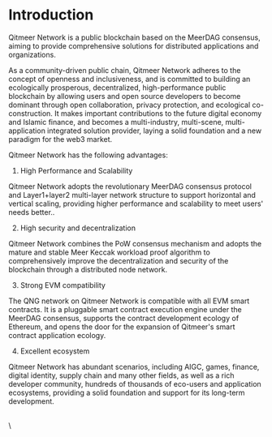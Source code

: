 # Introduction

Qitmeer Network is a public blockchain based on the MeerDAG consensus, aiming to provide comprehensive solutions for distributed applications and organizations.

As a community-driven public chain, Qitmeer Network adheres to the concept of openness and inclusiveness, and is committed to building an ecologically prosperous, decentralized, high-performance public blockchain by allowing users and open source developers to become dominant through open collaboration, privacy protection, and ecological co-construction. It makes important contributions to the future digital economy and Islamic finance, and becomes a multi-industry, multi-scene, multi-application integrated solution provider, laying a solid foundation and a new paradigm for the web3 market.

Qitmeer Network has the following advantages:

1. High Performance and Scalability

Qitmeer Network adopts the revolutionary MeerDAG consensus protocol and Layer1+layer2 multi-layer network structure to support horizontal and vertical scaling, providing higher performance and scalability to meet users' needs better..

2. &#x20;High security and decentralization

Qitmeer Network combines the PoW consensus mechanism and adopts the mature and stable Meer Keccak workload proof algorithm to comprehensively improve the decentralization and security of the blockchain through a distributed node network.

3. Strong EVM compatibility

The QNG network on Qitmeer Network is compatible with all EVM smart contracts. It is a pluggable smart contract execution engine under the MeerDAG consensus, supports the contract development ecology of Ethereum, and opens the door for the expansion of Qitmeer's smart contract application ecology.

4. Excellent ecosystem

&#x20;    Qitmeer Network has abundant scenarios, including AIGC, games, finance, digital identity, supply chain and many other fields, as well as a rich developer community, hundreds of thousands of eco-users and application ecosystems, providing a solid foundation and support for its long-term development.

\
\
